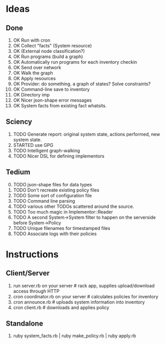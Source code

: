 # Ideas
## Done
1. OK Run with cron
2. OK Collect "facts" (System resource)
3. OK (External node classification?)
4. OK Run programs (build a graph)
5. OK Automatically run programs for each inventory checkin
6. OK Send over network
7. OK Walk the graph
8. OK Apply resources
9. OK Provider: do something. a graph of states? Solve constraints?
10. OK Command-line save to inventory
11. OK Directory imp
12. OK Nicer json-shape error messages
13. OK System facts from existing fact whatsits.

## Sciency
1. TODO Generate report: original system state, actions performed, new system state.
2. STARTED use GPG
3. TODO Intelligent graph-walking
4. TODO Nicer DSL for defining implementors

## Tedium
0. TODO json-shape files for data types
1. TODO Don't recreate existing policy files
2. TODO Some sort of configuration file
3. TODO Command line parsing
4. TODO various other TODOs scattered around the source.
5. TODO Too much magic in Implementor::Reader
6. TODO A second System->System filter to happen on the serverside before System->Policy
7. TODO Unique filenames for timestamped files
8. TODO Associate logs with their policies

# Instructions
## Client/Server
1. run server.rb on your server # rack app, supplies upload/download access through HTTP
2. cron coordinator.rb on your server # calculates policies for inventory
3. cron announce.rb # uploads system information into inventory
4. cron client.rb   # downloads and applies policy

## Standalone
1. ruby system_facts.rb  | ruby make_policy.rb  | ruby apply.rb
